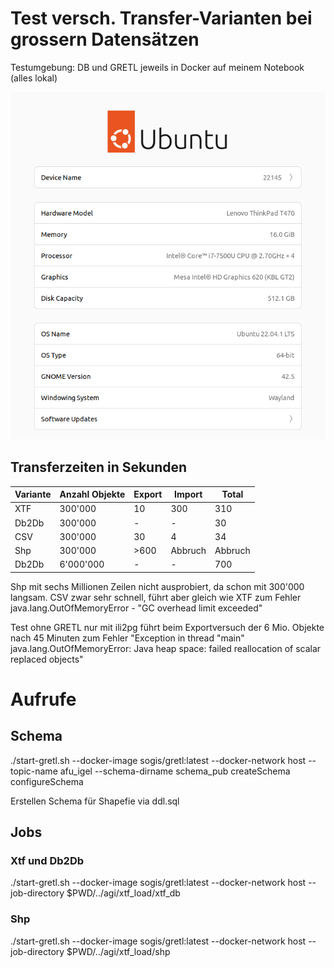 # Test versch. Transfer-Varianten bei grossern Datensätzen

Testumgebung: DB und GRETL jeweils in Docker auf meinem Notebook (alles lokal)

![](localhost.png)

## Transferzeiten in Sekunden

|Variante|Anzahl Objekte|Export|Import|Total|
|---|---|---|---|---|
|XTF|300'000|10|300|310|
|Db2Db|300'000|-|-|30|
|CSV|300'000|30|4|34|
|Shp|300'000|>600|Abbruch|Abbruch|
|Db2Db|6'000'000|-|-|700|

Shp mit sechs Millionen Zeilen nicht ausprobiert, da schon mit 300'000 langsam. 
CSV zwar sehr schnell, führt aber gleich wie XTF zum Fehler java.lang.OutOfMemoryError - "GC overhead limit exceeded"

Test ohne GRETL nur mit ili2pg führt beim Exportversuch der 6 Mio. Objekte nach 45 Minuten zum Fehler "Exception in thread "main" java.lang.OutOfMemoryError: Java heap space: failed reallocation of scalar replaced objects"

# Aufrufe

## Schema

./start-gretl.sh --docker-image sogis/gretl:latest --docker-network host --topic-name afu_igel --schema-dirname schema_pub createSchema configureSchema 

Erstellen Schema für Shapefie via ddl.sql

## Jobs

### Xtf und Db2Db

./start-gretl.sh --docker-image sogis/gretl:latest --docker-network host --job-directory $PWD/../agi/xtf_load/xtf_db

### Shp

./start-gretl.sh --docker-image sogis/gretl:latest --docker-network host --job-directory $PWD/../agi/xtf_load/shp



